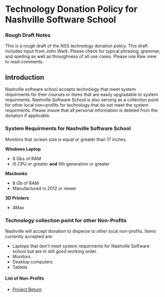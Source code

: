 # Technology Donation Policy for Nashville Software School

### Rough Draft Notes
This is a rough draft of the NSS technology donation policy. This draft includes input from John Wark. Please check for typical phrasing, grammar, and spelling as well as thourghness of all use cases. Please use Raw view to read comments.

## Introduction
Nashville software school accepts technology that meet system requirments for their courses or items that are easily upgradable to system requirments. Nashville Software School is also serving as a collection point for other local non=profits for technology that do not meet the system requirments. Please insure that all personal information is deleted from the donation if applicable. 

### System Requirments for Nashville Software School

Monitors that screen size is equal or greater than 17 inches.
<!--For Demo Day-->

**Windows Laptop**
* 8 Gbs of RAM
* i5 CPU or greater **and** 5th generation or greater

**Macbooks**
* 8 Gb of RAM
* Manufactured in 2012 or newer
<!-- Macbooks with 16 Gb of RAM and newer than 2012 should be reserved for C# and .NET students-->

**3D Printers**
* 4Max
<!--Jeremiah doesn't know it yet but he really needs a 3D printer-->

### Technology collection point for other Non-Profits
Nashville will accept donation to disperse to other local non-profits. Items currently accepted are:
* Laptops that don't meet system requirments for Nashville Software school but are in still good working order.
* Monitors
* Desktop computers
* Tablets

#### List of Non-Profits
* [Project Return](https://www.projectreturninc.org/ "Project Return")
<!--Feel Free to suggest or Add any other local non profits that are in need-->

